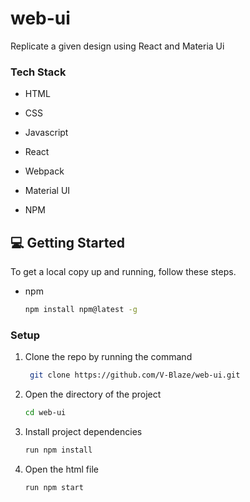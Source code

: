# web-ui
Replicate a given design using React and Materia Ui


### Tech Stack <a name="tech-stack"></a>

> 
- HTML

- CSS

- Javascript 

- React

- Webpack

- Material UI

- NPM


<!-- GETTING STARTED -->

## 💻 Getting Started <a name="getting-started"></a>

> 
To get a local copy up and running, follow these steps.

- npm
  ```sh
  npm install npm@latest -g
  ```

### Setup

1. Clone the repo by running the command
   ```sh
    git clone https://github.com/V-Blaze/web-ui.git
   ```
2. Open the directory of the project
   ```sh
   cd web-ui
   ```
3. Install project dependencies
   ```sh
   run npm install
   ```
4. Open the html file
   ```sh
   run npm start


